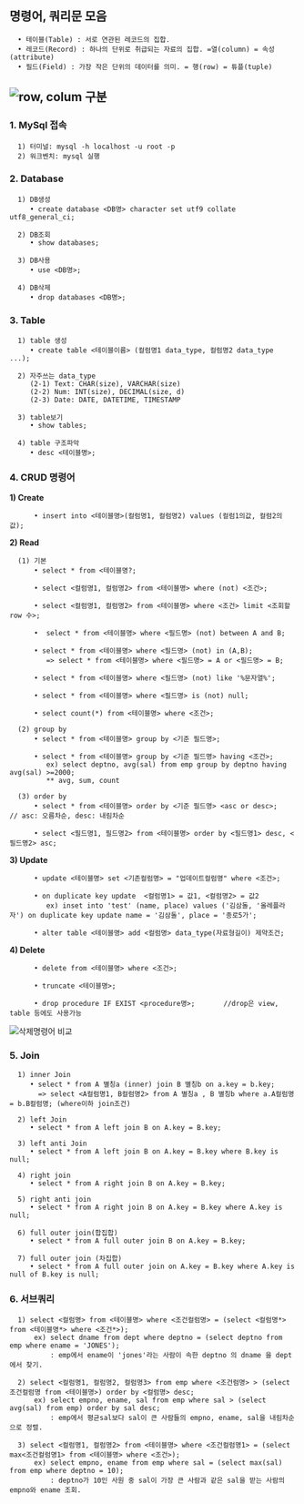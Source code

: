 <!--
# MySQL
### 1장 . UBUNTU MySQL 설치
+ VirtualBox 가상 머신 설치
+ 우분투 MySQL설치  

### 2장. MySQL Workbench
+ 테이블 생성, 삭제
+ 테이블 입력
+ Trigger
+ SQL 데이터 입력, 수정, 삭제
+ 데이터 검색 및 원하는 정보 출력

### 3장. 데이터베이스 개념
+ 데이터베이스 정의
+ 데이터베이스 개념적 구성
+ 관계형 데이터 모델
+ 데이터베이스 모델링

### 4장. MySQL WorkBench ER 모델링

### 5장. DataBase System Architecture
- 3단계 데이터시스템 구조
- External Level의 extenal schema
- Conceptual Level의 conceptual view
- Internal Level의 internal schema
- 3단계 스키마 간의 Mapping
- DBA의 역할
- DBMS
- 분산 데이터베이스 처리

### 6장. Relational 데이터베이스
- Relational Systems
-Relational 데이터 모델
- Relational expression에 의한 최적화
- 스키마 테이블
- Base relations과 Views
- Transactions 처리

### 7장. Relational algebra
- SQL의 relational algebra 요소
- Relational closure 성질
- Relational algebra의 확장된 연산자들
- Relational algebra를 사용한 표현 예제
- Query 처리 실습

### 11장. Stored Procedure 프로그래밍
- Stored procedure
- procedual 구문
- 예외처리
- 동적 SQL
- stored function
- cursor
- Trigger

### 12장. 함수 종속성과 Normal Form
- 함수 종속성 정의
- 함수 종속성의 Closure
- Nomalization: 1NF, 2NF, 3NF, BCNF
- Nonloss decomposition과 함수 종속성
- Update Anomaly
- 2NF와 3NF
- 올바른 decomposition 방법
- Boyce/Codd Normal Form

### 15장. DB 연동 프로그래밍

--- 
-->
## 명령어, 쿼리문 모음
```
  • 테이블(Table) : 서로 연관된 레코드의 집합.
  • 레코드(Record) : 하나의 단위로 취급되는 자료의 집합. =열(column) = 속성(attribute)
  • 필드(Field) : 가장 작은 단위의 데이터를 의미. = 행(row) = 튜플(tuple)
```
  ![row, colum 구분](https://user-images.githubusercontent.com/51871037/201661348-893fd445-ffdb-4526-b3e9-477ccfe0bca4.PNG)
---

### 1. MySql 접속
```
  1) 터미널: mysql -h localhost -u root -p
  2) 워크벤치: mysql 실행
```

### 2. Database
```
  1) DB생성
     • create database <DB명> character set utf9 collate utf8_general_ci;

  2) DB조회
     • show databases;

  3) DB사용
     • use <DB명>;

  4) DB삭제
     • drop databases <DB명>;
```

### 3. Table
```
  1) table 생성
     • create table <테이블이름> (컬럼명1 data_type, 컬럼명2 data_type ...);

  2) 자주쓰는 data_type
     (2-1) Text: CHAR(size), VARCHAR(size)
     (2-2) Num: INT(size), DECIMAL(size, d)
     (2-3) Date: DATE, DATETIME, TIMESTAMP

  3) table보기
     • show tables;

  4) table 구조파악
     • desc <테이블명>;
```

### 4. CRUD 명령어

   **1) Create**
```
      • insert into <테이블명>(컬럼명1, 컬럼명2) values (컬럼1의값, 컬럼2의 값);
```
   **2) Read**
```
  (1) 기본
      • select * from <테이블명?;

      • select <컬럼명1, 컬럼명2> from <테이블명> where (not) <조건>;

      • select <컬럼명1, 컬럼명2> from <테이블명> where <조건> limit <조회할 row 수>;

      •  select * from <테이블명> where <필드명> (not) between A and B;

      • select * from <테이블명> where <필드명> (not) in (A,B);
         => select * from <테이블명> where <필드명> = A or <필드명> = B;

      • select * from <테이블명> where <필드명> (not) like '%문자열%';

      • select * from <테이블명> where <필드명> is (not) null;

      • select count(*) from <테이블명> where <조건>;

  (2) group by 
      • select * from <테이블명> group by <기준 필드명>;

      • select * from <테이블명> group by <기준 필드명> having <조건>;
         ex) select deptno, avg(sal) from emp group by deptno having avg(sal) >=2000;
         ** avg, sum, count

  (3) order by 
      • select * from <테이블명> order by <기준 필드명> <asc or desc>;       // asc: 오름차순, desc: 내림차순

      • select <필드명1, 필드명2> from <테이블명> order by <필드명1> desc, <필드명2> asc;
```
  **3) Update**
```
      • update <테이블명> set <기존컬럼명> = "업데이트컬럼명" where <조건>;

      • on duplicate key update  <컬럼명1> = 값1, <컬럼명2> = 값2
         ex) inset into 'test' (name, place) values ('김삼돌, '올레플라자') on duplicate key update name = '김삼돌', place = '종로5가';
         
      • alter table <테이블명> add <컬럼명> data_type(자료형길이) 제약조건;
```
  **4) Delete**
```
      • delete from <테이블명> where <조건>;
      
      • truncate <테이블명>;
      
      • drop procedure IF EXIST <procedure명>;       //drop은 view, table 등에도 사용가능
```
![삭제명령어 비교](https://user-images.githubusercontent.com/51871037/204079747-ef9b996b-1540-4388-996c-83bd20fe68cf.PNG)

### 5. Join
```
  1) inner Join
     • select * from A 별칭a (inner) join B 별칭b on a.key = b.key;
       => select <A컬럼명1, B컬럼명2> from A 별칭a , B 별칭b where a.A컬럼명 = b.B컬럼명; (where이하 join조건)

  2) left Join
     • select * from A left join B on A.key = B.key;

  3) left anti Join
     • select * from A left join B on A.key = B.key where B.key is null;
     
  4) right join
     • select * from A right join B on A.key = B.key;

  5) right anti join
     • select * from A right join B on A.key = B.key where A.key is null;

  6) full outer join(합집합)
     • select * from A full outer join B on A.key = B.key;

  7) full outer join (차집합)
     • select * from A full outer join on A.key = B.key where A.key is null of B.key is null;
```

### 6. 서브쿼리
```
  1) select <컬럼명> from <테이블명> where <조건컬럼명> = (select <컬럼명*> from <테이블명*> where <조건*>);
      ex) select dname from dept where deptno = (select deptno from emp where ename = 'JONES');
          : emp에서 ename이 'jones'라는 사람이 속한 deptno 의 dname 을 dept에서 찾기. 

  2) select <컬럼명1, 컬럼명2, 컬럼명3> from emp where <조건럼명> > (select 조건컬럼명 from <테이블명>) order by <컬럼명> desc;
      ex) select empno, ename, sal from emp where sal > (select avg(sal) from emp) order by sal desc;
          : emp에서 평균sal보다 sal이 큰 사람들의 empno, ename, sal을 내림차순으로 정렬.

  3) select <컬럼명1, 컬럼명2> from <테이블명> where <조건컬럼명1> = (select max<조건컬럼명1> from <테이블명> where <조건>);
      ex) select empno, ename from emp where sal = (select max(sal) from emp where deptno = 10);
          : deptno가 10인 사원 중 sal이 가장 큰 사람과 같은 sal을 받는 사람의 empno와 ename 조회.
```

